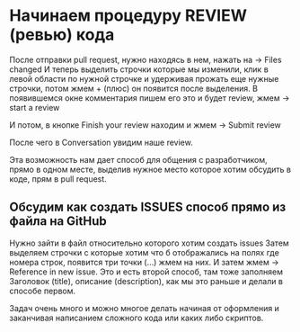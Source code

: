 # Начинаем процедуру REVIEW (ревью) кода

После отправки pull request, нужно находясь в нем, нажать на -> Files changed
И теперь выделить строчки которые мы изменили, клик в левой области по нужной строчке и удерживая <shift> прожать еще нужные строчки, потом жмем + (плюс) он появится после выделения.
В появившемся окне комментария пишем его это и будет review, жмем -> start a review

И потом, в кнопке Finish your review находим и жмем -> Submit review

После чего в Conversation увидим наше review.

Эта возможность нам дает способ для общения с разработчиком, прямо в одном месте, выделив нужное место которое хотим обсудить в коде, прям в pull request.

## Обсудим как создать ISSUES способ прямо из файла на GitHub

Нужно зайти в файл относительно которого хотим создать issues
Затем выделяем строчки с <shift> которые хотим что б отображались на полях где номера строк, появится три точки (...) жмем на них. И затем жмем -> Reference in new issue. Это и есть второй способ, там тоже заполняем Заголовок (title), описание (description), как мы это раньше и делали в способе первом.

Задач очень много и можно многое делать начиная от оформления и заканчивая написанием сложного кода или каких либо скриптов.
